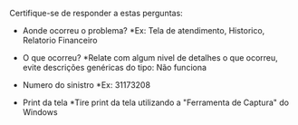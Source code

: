 Certifique-se de responder a estas perguntas:

- Aonde ocorreu o problema?
*Ex: Tela de atendimento, Historico, Relatorio Financeiro

- O que ocorreu?
*Relate com algum nivel de detalhes o que ocorreu, evite descrições genéricas do tipo: Não funciona

- Numero do sinistro
*Ex: 31173208

- Print da tela
*Tire print da tela utilizando a "Ferramenta de Captura" do Windows
